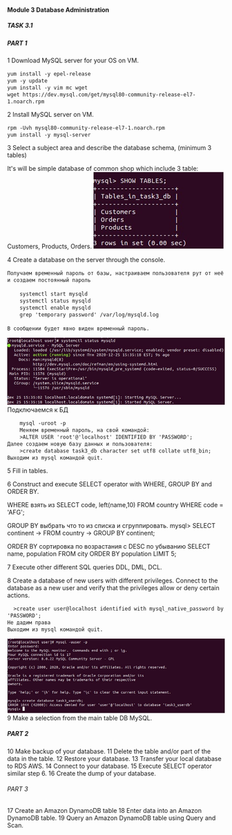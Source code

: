 #### Module 3 Database Administration

##### TASK 3.1
##### PART 1

1 Download MySQL server for your OS on VM.

	yum install -y epel-release 
	yum -y update
	yum install -y vim mc wget
	wget https://dev.mysql.com/get/mysql80-community-release-el7-1.noarch.rpm

2 Install MySQL server on VM.

	rpm -Uvh mysql80-community-release-el7-1.noarch.rpm
	yum install -y mysql-server
	
3 Select a subject area and describe the database schema, (minimum 3 tables)

It's will be simple database of common shop which include 3 table: Customers, Products, Orders.
![ ](./images/task3_09.jpg  "schema.img")

4 Create a database on the server through the console. 

	Получаем временный пароль от базы, настраиваем пользователя рут от неё и создаем постоянный пароль
	
	    systemctl start mysqld
	    systemctl status mysqld
	    systemctl enable mysqld
	    grep 'temporary password' /var/log/mysqld.log
	
	В сообщении будет явно виден временный пароль.
![ ](./images/task3_01.jpg  "first img")
 Подключаемся к БД
	

	
	    mysql -uroot -p
		Меняем временный пароль, на свой командой:
	    >ALTER USER 'root'@'localhost' IDENTIFIED BY 'PASSWORD';
	Далее создаем новую базу данных и пользователя:
	    >create database task3_db character set utf8 collate utf8_bin;
	Выходим из mysql командой quit.
	


5 Fill in tables.

6 Construct and execute SELECT operator with WHERE, GROUP BY and ORDER BY.

WHERE взять из 
SELECT  code, left(name,10) FROM country WHERE code = 'AFG';

GROUP BY   выбрать что то из списка и сгруппировать.
mysql> SELECT continent 
    -> FROM country
    -> GROUP BY continent;

ORDER BY сортировка по возрастания  c DESC по убыванию 
SELECT name, population FROM city ORDER BY population LIMIT 5;

7 Execute other different SQL queries DDL, DML, DCL.

8 Create a database of new users with different privileges. Connect to the database as a new user and verify that the privileges allow or deny certain actions.

	  >create user user@localhost identified with mysql_native_password by 'PASSWORD';
	Не дадим права
	Выходим из mysql командой quit.

![ ](./images/task3_08.jpg  "some.img")
9 Make a selection from the main table DB MySQL.

##### PART 2
10 Make backup of your database.
11 Delete the table and/or part of the data in the table.
12 Restore your database.
13 Transfer your local database to RDS AWS.
14 Connect to your database.
15 Execute SELECT operator similar step 6.
16 Create the dump of your database.

###### PART 3
17 Create an Amazon DynamoDB table
18 Enter data into an Amazon DynamoDB table.
19 Query an Amazon DynamoDB table using Query and Scan.
